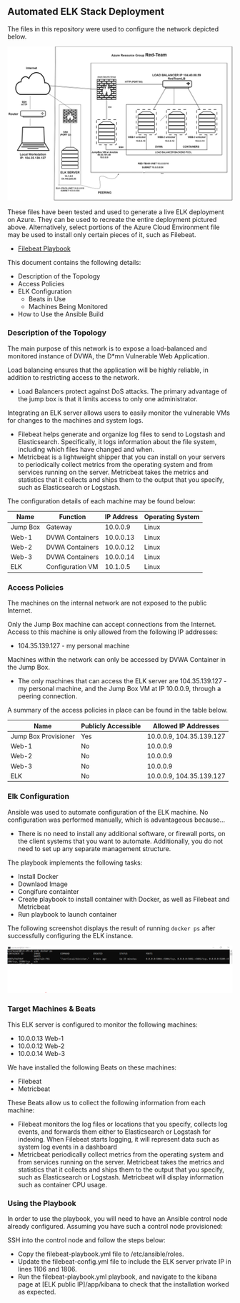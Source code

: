 ## Automated ELK Stack Deployment

The files in this repository were used to configure the network depicted below.

![Network Diagram](https://github.com/JHBruin33/Cybersecurity-Project-1/blob/main/Diagrams/UCLA%20CYBERSECURITY%20PROJECT%201%20NETWORK%20DIAGRAM.jpg)



These files have been tested and used to generate a live ELK deployment on Azure. They can be used to recreate the entire deployment pictured above. Alternatively, select portions of the Azure Cloud Environment file may be used to install only certain pieces of it, such as Filebeat.

  - [Filebeat Playbook](https://github.com/JHBruin33/Cybersecurity-Project-1/blob/main/Ansible/roles/filebeat-playbook.yml)

This document contains the following details:
- Description of the Topology
- Access Policies
- ELK Configuration
  - Beats in Use
  - Machines Being Monitored
- How to Use the Ansible Build


### Description of the Topology

The main purpose of this network is to expose a load-balanced and monitored instance of DVWA, the D*mn Vulnerable Web Application.

Load balancing ensures that the application will be highly reliable, in addition to restricting access to the network.
- Load Balancers protect against DoS attacks. The primary advantage of the jump box is that it limits access to only one administrator. 

Integrating an ELK server allows users to easily monitor the vulnerable VMs for changes to the machines and system logs.
- Filebeat helps generate and organize log files to send to Logstash and Elasticsearch. Specifically, it logs information about the file system, including which files have changed and when.
- Metricbeat is a lightweight shipper that you can install on your servers to periodically collect metrics from the operating system and from services running on the server. Metricbeat takes the metrics and statistics that it collects and ships them to the output that you specify, such as Elasticsearch or Logstash.

The configuration details of each machine may be found below:


| Name     | Function              | IP Address | Operating System |
|----------|-----------------------|------------|------------------|
| Jump Box | Gateway               | 10.0.0.9   | Linux            |
| Web-1    | DVWA Containers       | 10.0.0.13  | Linux            |
| Web-2    | DVWA Containers       | 10.0.0.12  | Linux            |
| Web-3    | DVWA Containers       | 10.0.0.14  | Linux            |
| ELK      | Configuration VM      | 10.1.0.5   | Linux            |

### Access Policies

The machines on the internal network are not exposed to the public Internet. 

Only the Jump Box machine can accept connections from the Internet. Access to this machine is only allowed from the following IP addresses:
- 104.35.139.127 - my personal machine 

Machines within the network can only be accessed by DVWA Container in the Jump Box.
- The only machines that can access the ELK server are 104.35.139.127 - my personal machine, and the Jump Box VM at IP 10.0.0.9, through a peering connection.

A summary of the access policies in place can be found in the table below.

| Name                | Publicly Accessible | Allowed IP Addresses    |
|---------------------|---------------------|-------------------------|
| Jump Box Provisioner| Yes                 | 10.0.0.9, 104.35.139.127|
| Web-1               | No                  | 10.0.0.9                |
| Web-2               | No                  | 10.0.0.9                |
| Web-3               | No                  | 10.0.0.9                |
| ELK                 | No                  | 10.0.0.9, 104.35.139.127|

### Elk Configuration

Ansible was used to automate configuration of the ELK machine. No configuration was performed manually, which is advantageous because...
- There is no need to install any additional software, or firewall ports, on the client systems that you want to automate. Additionally, you do not need to set up any separate management structure.

The playbook implements the following tasks:
- Install Docker
- Downlaod Image
- Congifure containter
- Create playbook to install container with Docker, as well as Filebeat and Metricbeat
- Run playbook to launch container

The following screenshot displays the result of running `docker ps` after successfully configuring the ELK instance.

![docker ps ](https://github.com/JHBruin33/Cybersecurity-Project-1/blob/main/docker_ps_image/ELK%20docker%20ps%20screenshot.png)

### Target Machines & Beats
This ELK server is configured to monitor the following machines:
- 10.0.0.13 Web-1
- 10.0.0.12 Web-2
- 10.0.0.14 Web-3

We have installed the following Beats on these machines:
- Filebeat 
- Metricbeat

These Beats allow us to collect the following information from each machine:
- Filebeat monitors the log files or locations that you specify, collects log events, and forwards them either to Elasticsearch or Logstash for indexing. When Filebeat starts logging, it will represent data such as system log events in a dashboard
- Metricbeat periodically collect metrics from the operating system and from services running on the server. Metricbeat takes the metrics and statistics that it collects and ships them to the output that you specify, such as Elasticsearch or Logstash. Metricbeat will display information such as container CPU usage.

### Using the Playbook
In order to use the playbook, you will need to have an Ansible control node already configured. Assuming you have such a control node provisioned: 

SSH into the control node and follow the steps below:
- Copy the filebeat-playbook.yml file to /etc/ansible/roles.
- Update the filebeat-config.yml file to include the ELK server private IP in lines 1106 and 1806.
- Run the filebeat-playbook.yml playbook, and navigate to the kibana page at [ELK public IP]/app/kibana to check that the installation worked as expected.

